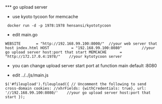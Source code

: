 *** go upload server
- use kyoto tycoon for memcache

` docker run -d -p 1978:1978 hensansi/kyototycoon`

- edit main.go

`
        WEBSITE       = "http://192.168.99.100:8000/"  //your web server that host index.html
        HOST          = "192.168.99.100:8080"         //your go upload server host:port that start
        MEMCACHE      = "http://172.17.0.4:1978/"    //your kytotycoon server
`

- you can change upload server start port at function main default :8080

- edit ../../js/main.js

`
    $('#fileupload').fileupload({
        // Uncomment the following to send cross-domain cookies:
        //xhrFields: {withCredentials: true},
        url: '//192.168.99.100:8080/'    //your go upload server host:port that start
    });
`
